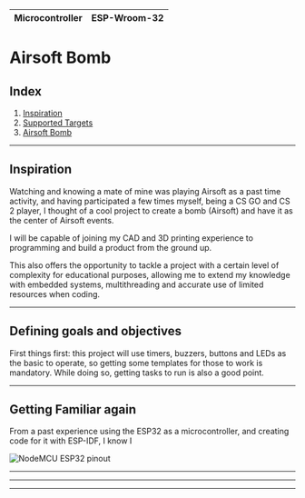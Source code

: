 | Microcontroller | ESP-Wroom-32 |
| --------------- | ------------ |

# Airsoft Bomb

## Index

1. [Inspiration](#inspiration)
2. [Supported Targets](#supported-targets)
3. [Airsoft Bomb](#airsoft-bomb)

---

## Inspiration

Watching and knowing a mate of mine was playing Airsoft as a past time activity, and having participated a few times myself, being a CS GO and CS 2 player, I thought of a cool project to create a bomb (Airsoft) and have it as the center of Airsoft events.

I will be capable of joining my CAD and 3D printing experience to programming and build a product from the ground up.

This also offers the opportunity to tackle a project with a certain level of complexity for educational purposes, allowing me to extend my knowledge with embedded systems, multithreading and accurate use of limited resources when coding.

---

## Defining goals and objectives

First things first: this project will use timers, buzzers, buttons and LEDs as the basic to operate, so getting some templates for those to work is mandatory. While doing so, getting tasks to run is also a good point.

---

## Getting Familiar again

From a past experience using the ESP32 as a microcontroller, and creating code for it with ESP-IDF, I know I

![NodeMCU ESP32 pinout](https://www.twinschip.com/image/catalog/Products%20Twins%20Chip%20Store%202020/ESP32%20ESP-WROOM-32%20Development%20Board%20/ESP32%20ESP-WROOM-32%20Development%20Board%20%20-%20Twins%20Chip%20D.jpg)

---


---



---

